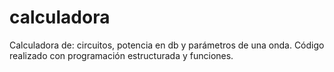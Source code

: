 # calculadora
Calculadora de: circuitos, potencia en db y parámetros de una onda.
Código realizado con programación estructurada y funciones.
